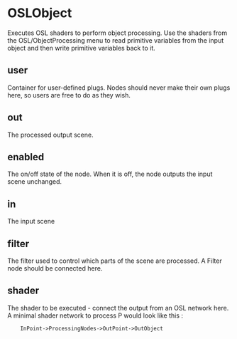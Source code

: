 # OSLObject

Executes OSL shaders to perform object processing. Use the shaders from
the OSL/ObjectProcessing menu to read primitive variables from the input
object and then write primitive variables back to it.

## user

 Container for user-defined plugs. Nodes
should never make their own plugs here,
so users are free to do as they wish.

## out

 The processed output scene.

## enabled

 The on/off state of the node. When it is off, the node outputs the input scene unchanged.

## in

 The input scene

## filter

 The filter used to control which parts of the scene are
processed. A Filter node should be connected here.

## shader

 The shader to be executed - connect the output from an OSL network here.
A minimal shader network to process P would look like this :

        InPoint->ProcessingNodes->OutPoint->OutObject

